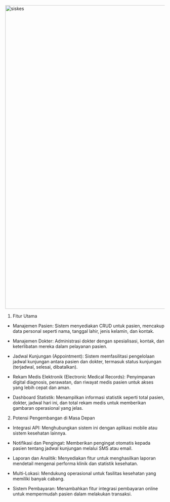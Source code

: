 <img width="959" alt="siskes" src="https://github.com/user-attachments/assets/76da1fff-4944-4b11-b02c-7e2a66af6b7c">

1. Fitur Utama
- Manajemen Pasien:
Sistem menyediakan CRUD untuk pasien, mencakup data personal seperti nama, tanggal lahir, jenis kelamin, dan kontak.

- Manajemen Dokter:
Administrasi dokter dengan spesialisasi, kontak, dan keterlibatan mereka dalam pelayanan pasien.

- Jadwal Kunjungan (Appointment):
Sistem memfasilitasi pengelolaan jadwal kunjungan antara pasien dan dokter, termasuk status kunjungan (terjadwal, selesai, dibatalkan).

- Rekam Medis Elektronik (Electronic Medical Records):
Penyimpanan digital diagnosis, perawatan, dan riwayat medis pasien untuk akses yang lebih cepat dan aman.

- Dashboard Statistik:
Menampilkan informasi statistik seperti total pasien, dokter, jadwal hari ini, dan total rekam medis untuk memberikan gambaran operasional yang jelas.

2. Potensi Pengembangan di Masa Depan
- Integrasi API:
Menghubungkan sistem ini dengan aplikasi mobile atau sistem kesehatan lainnya.

- Notifikasi dan Pengingat:
Memberikan pengingat otomatis kepada pasien tentang jadwal kunjungan melalui SMS atau email.

- Laporan dan Analitik:
Menyediakan fitur untuk menghasilkan laporan mendetail mengenai performa klinik dan statistik kesehatan.

- Multi-Lokasi:
Mendukung operasional untuk fasilitas kesehatan yang memiliki banyak cabang.

- Sistem Pembayaran:
Menambahkan fitur integrasi pembayaran online untuk mempermudah pasien dalam melakukan transaksi.

